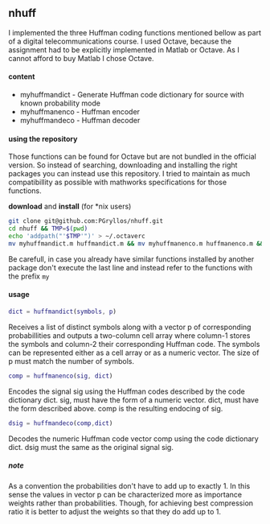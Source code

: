 ## nhuff 

I implemented the three Huffman coding functions mentioned bellow as part of a digital telecommunications course. I used Octave, because the assignment had to be explicitly implemented in Matlab or Octave. As I cannot afford to buy Matlab I chose Octave. 

#### content
 * myhuffmandict - Generate Huffman code dictionary for source with known probability mode
 * myhuffmanenco - Huffman encoder
 * myhuffmandeco - Huffman decoder

#### using the repository
Those functions can be found for Octave but are not bundled in the official version. So instead of searching, downloading and installing the right packages you can instead use this repository. I tried to maintain as much compatibillity as possible with mathworks specifications for those functions.

**download** and **install** (for *nix users)
```bash
git clone git@github.com:PGryllos/nhuff.git
cd nhuff && TMP=$(pwd)
echo 'addpath("'$TMP'")' > ~/.octaverc
mv myhuffmandict.m huffmandict.m && mv myhuffmanenco.m huffmanenco.m && mv myhuffmandeco.m huffmandeco.m
```
Be carefull, in case you already have similar functions installed by another package don't execute the last line and 
instead refer to the functions with the prefix `my`

#### usage
```matlab
dict = huffmandict(symbols, p)
```
Receives a list of distinct symbols  along with a vector p of corresponding probabillities and outputs a two-column cell array where column-1 stores the symbols and column-2 their corresponding Huffman code. The symbols can be represented either as a cell array or as a numeric vector. The size of p must match the number of symbols. 

```matlab
comp = huffmanenco(sig, dict)
```
Encodes the signal sig using the Huffman codes described by the code dictionary dict. sig, must have the form of a numeric vector. dict, must have the form described above. comp is the resulting endocing of sig.

```matlab
dsig = huffmandeco(comp,dict)
```
Decodes the numeric Huffman code vector comp using the code dictionary dict. dsig must the same as the original signal sig.

##### note
As a convention the probabilities don't have to add up to exactly 1. In this sense the values in vector p can be characterized more as importance weights rather than probabilities. Though, for achieving best compression ratio it is better to adjust the weights so that they do add up to 1.





